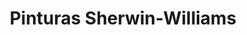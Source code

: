 ---
title: "Pinturas Sherwin-Williams"
url: /guayaquil/pinturas-sherwin-williams-victor-emilio-estrada-s/
shop: Farben
---